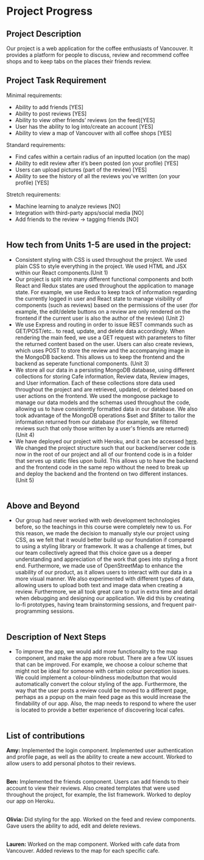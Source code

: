 # Project Progress <br />
## Project Description <br />

Our project is a web application for the coffee enthusiasts of Vancouver. It provides a platform for people to discuss, review and recommend coffee shops and to keep tabs on the places their friends review. <br />

## Project Task Requirement

Minimal requirements: <br />
* Ability to add friends [YES]<br />
* Ability to post reviews [YES]<br />
* Ability to view other friends’ reviews (on the feed)[YES] <br />
* User has the ability to log into/create an account [YES]<br />
* Ability to view a map of Vancouver with all coffee shops [YES]<br />

Standard requirements: <br />
* Find cafes within a certain radius of an inputted location (on the map)<br />
* Ability to edit review after it’s been posted (on your profile) [YES] <br />
* Users can upload pictures (part of the review) [YES]<br />
* Ability to see the history of all the reviews you’ve written (on your profile) [YES]<br />

Stretch requirements: <br />
* Machine learning to analyze reviews [NO]<br />
* Integration with third-party apps/social media [NO]<br />
* Add friends to the review → tagging friends [NO]<br /> <br />

## How tech from Units 1-5 are used in the project:

* Consistent styling with CSS is used throughout the project. We used plain CSS to style everything in the project. We used HTML and JSX within our React components.(Unit 1)<br />
* Our project is split into many different functional components and both React and Redux states are used throughout the application to manage state. For example, we use Redux to keep track of information regarding the currently logged in user and React state to manage visibility of components (such as reviews) based on the permissions of the user (for example, the edit/delete buttons on a review are only rendered on the frontend if the current user is also the author of the review) (Unit 2)<br />
* We use Express and routing in order to issue REST commands such as GET/POST/etc.. to read, update, and delete data accordingly. When rendering the main feed, we use a GET request with parameters to filter the returned content based on the user. Users can also create reviews, which uses POST to store the review and the accompanying image in the MongoDB backend.  This allows us to keep the frontend and the backend as seperate functional components. (Unit 3)<br />
* We store all our data in a persisting MongoDB database, using different collections for storing Cafe information, Review data, Review images, and User information. Each of these collections store data used throughout the project and are retrieved, updated, or deleted based on user actions on the frontend. We used the mongoose package to manage our data models and the schemas used throughout the code, allowing us to have consistently formatted data in our database. We also took advantage of the MongoDB operations $set and $filter to tailor the information returned from our database (for example, we filtered reviews such that only those written by a user's friends are returned) (Unit 4)<br />
* We have deployed our project with Heroku, and it can be accessed [here](coffee-brewsters-app.herokuapp.com). We changed the project structure such that our backend/server code is now in the root of our project and all of our frontend code is in a folder that serves up static files upon build. This allows up to have the backend and the frontend code in the same repo without the need to break up and deploy the backend and the frontend on two different instances. (Unit 5)<br /><br />

## Above and Beyond

* Our group had never worked with web development technologies before, so the teachings in this course were completely new to us. For this reason, we made the decision to manually style our project using CSS, as we felt that it would better build up our foundation if compared to using a styling library or framework. It was a challenge at times, but our team collectively agreed that this choice gave us a deeper understanding and appreciation of the work that goes into styling a front end. Furthermore, we made use of OpenStreetMap to enhance the usability of our product, as it allows users to interact with our data in a more visual manner. We also experimented with different types of data, allowing users to upload both text and image data when creating a review. Furthermore, we all took great care to put in extra time and detail when debugging and designing our application. We did this by creating lo-fi prototypes, having team brainstorming sessions, and frequent pair-programming sessions.  <br /> <br />

## Description of Next Steps

* To improve the app, we would add more functionality to the map component, and make the app more robust. There are a few UX issues that can be improved. For example, we choose a colour scheme that might not be ideal for someone with certain colour perception issues. We could implement a colour-blindness mode/button that would automatically convert the colour styling of the app. Furthermore, the way that the user posts a review could be moved to a different page, perhaps as a popup on the main feed page as this would increase the findability of our app. Also, the map needs to respond to where the user is located to provide a better experience of discovering local cafes. <br /> <br />

## List of contributions

**Amy:** Implemented the login component. Implemented user authentication and profile page, as well as the ability to create a new account. Worked to allow users to add personal photos to their reviews.
<br />
<br />

**Ben:** Implemented the friends component. Users can add friends to their account to view their reviews. Also created templates that were used throughout the project, for example, the list framework. Worked to deploy our app on Heroku.
<br />
<br />

**Olivia:** Did styling for the app. Worked on the feed and review components. Gave users the ability to add, edit and delete reviews. 
<br />
<br />

**Lauren:** Worked on the map component. Worked with cafe data from Vancouver. Added reviews to the map for each specific cafe. 




